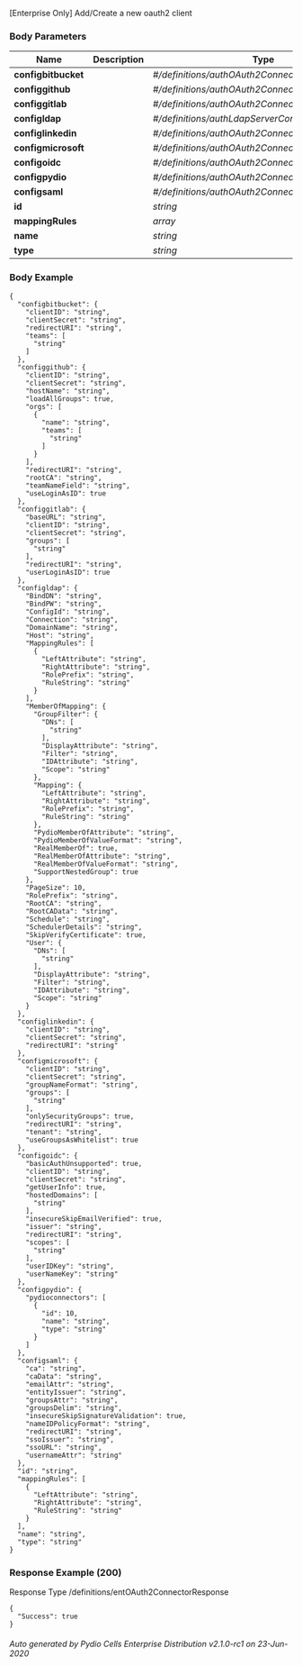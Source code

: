 






 
[Enterprise Only] Add/Create a new oauth2 client  


### Body Parameters

Name | Description | Type | Required
---|---|---|---
**configbitbucket** |  | _#/definitions/authOAuth2ConnectorBitbucketConfig_ |   
**configgithub** |  | _#/definitions/authOAuth2ConnectorGithubConfig_ |   
**configgitlab** |  | _#/definitions/authOAuth2ConnectorGitlabConfig_ |   
**configldap** |  | _#/definitions/authLdapServerConfig_ |   
**configlinkedin** |  | _#/definitions/authOAuth2ConnectorLinkedinConfig_ |   
**configmicrosoft** |  | _#/definitions/authOAuth2ConnectorMicrosoftConfig_ |   
**configoidc** |  | _#/definitions/authOAuth2ConnectorOIDCConfig_ |   
**configpydio** |  | _#/definitions/authOAuth2ConnectorPydioConfig_ |   
**configsaml** |  | _#/definitions/authOAuth2ConnectorSAMLConfig_ |   
**id** |  | _string_ |   
**mappingRules** |  | _array_ |   
**name** |  | _string_ |   
**type** |  | _string_ |   


### Body Example
```
{
  "configbitbucket": {
    "clientID": "string",
    "clientSecret": "string",
    "redirectURI": "string",
    "teams": [
      "string"
    ]
  },
  "configgithub": {
    "clientID": "string",
    "clientSecret": "string",
    "hostName": "string",
    "loadAllGroups": true,
    "orgs": [
      {
        "name": "string",
        "teams": [
          "string"
        ]
      }
    ],
    "redirectURI": "string",
    "rootCA": "string",
    "teamNameField": "string",
    "useLoginAsID": true
  },
  "configgitlab": {
    "baseURL": "string",
    "clientID": "string",
    "clientSecret": "string",
    "groups": [
      "string"
    ],
    "redirectURI": "string",
    "userLoginAsID": true
  },
  "configldap": {
    "BindDN": "string",
    "BindPW": "string",
    "ConfigId": "string",
    "Connection": "string",
    "DomainName": "string",
    "Host": "string",
    "MappingRules": [
      {
        "LeftAttribute": "string",
        "RightAttribute": "string",
        "RolePrefix": "string",
        "RuleString": "string"
      }
    ],
    "MemberOfMapping": {
      "GroupFilter": {
        "DNs": [
          "string"
        ],
        "DisplayAttribute": "string",
        "Filter": "string",
        "IDAttribute": "string",
        "Scope": "string"
      },
      "Mapping": {
        "LeftAttribute": "string",
        "RightAttribute": "string",
        "RolePrefix": "string",
        "RuleString": "string"
      },
      "PydioMemberOfAttribute": "string",
      "PydioMemberOfValueFormat": "string",
      "RealMemberOf": true,
      "RealMemberOfAttribute": "string",
      "RealMemberOfValueFormat": "string",
      "SupportNestedGroup": true
    },
    "PageSize": 10,
    "RolePrefix": "string",
    "RootCA": "string",
    "RootCAData": "string",
    "Schedule": "string",
    "SchedulerDetails": "string",
    "SkipVerifyCertificate": true,
    "User": {
      "DNs": [
        "string"
      ],
      "DisplayAttribute": "string",
      "Filter": "string",
      "IDAttribute": "string",
      "Scope": "string"
    }
  },
  "configlinkedin": {
    "clientID": "string",
    "clientSecret": "string",
    "redirectURI": "string"
  },
  "configmicrosoft": {
    "clientID": "string",
    "clientSecret": "string",
    "groupNameFormat": "string",
    "groups": [
      "string"
    ],
    "onlySecurityGroups": true,
    "redirectURI": "string",
    "tenant": "string",
    "useGroupsAsWhitelist": true
  },
  "configoidc": {
    "basicAuthUnsupported": true,
    "clientID": "string",
    "clientSecret": "string",
    "getUserInfo": true,
    "hostedDomains": [
      "string"
    ],
    "insecureSkipEmailVerified": true,
    "issuer": "string",
    "redirectURI": "string",
    "scopes": [
      "string"
    ],
    "userIDKey": "string",
    "userNameKey": "string"
  },
  "configpydio": {
    "pydioconnectors": [
      {
        "id": 10,
        "name": "string",
        "type": "string"
      }
    ]
  },
  "configsaml": {
    "ca": "string",
    "caData": "string",
    "emailAttr": "string",
    "entityIssuer": "string",
    "groupsAttr": "string",
    "groupsDelim": "string",
    "insecureSkipSignatureValidation": true,
    "nameIDPolicyFormat": "string",
    "redirectURI": "string",
    "ssoIssuer": "string",
    "ssoURL": "string",
    "usernameAttr": "string"
  },
  "id": "string",
  "mappingRules": [
    {
      "LeftAttribute": "string",
      "RightAttribute": "string",
      "RuleString": "string"
    }
  ],
  "name": "string",
  "type": "string"
}
```






### Response Example (200)
Response Type /definitions/entOAuth2ConnectorResponse

```
{
  "Success": true
}
```




###### Auto generated by Pydio Cells Enterprise Distribution v2.1.0-rc1 on 23-Jun-2020
